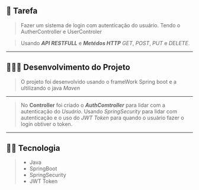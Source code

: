 ## 📌 Tarefa

> Fazer um sistema de login com autenticação do usuário. Tendo o AutherController e UserControler 

> Usando <strong><em>API RESTFULL</em></strong> e <strong><em>Metédos HTTP</em></strong> <em>GET</em>, <em>POST</em>, 
<em>PUT</em> e <em>DELETE</em>.
---

## 🧑🏽‍💻 Desenvolvimento do Projeto
> O projeto foi desenvolvido usando o frameWork Spring boot e a ultilizando o java <em>Maven</em>
---
> No <strong>Controller</strong>
foi criado o <strong><em>AuthComtroller</em></strong> para lidar com a   autenticação do <em>Usuário</em>.
Usando <em>SpringSecurity</em> para lidar com autenticação e o uso do <em>JWT Token
</em> para quando o usuário fazer o login
obtiver o token. 
---
## 👨‍💻 Tecnologia 
> <ul>
>    <li>Java</li>
>    <li>SpringBoot</li>
>    <li>SpringSecurity</li>  
>    <li>JWT Token</li>
> </ul>

